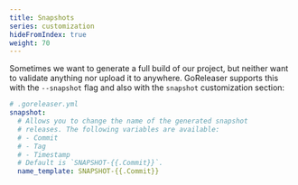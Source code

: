 ```yaml
---
title: Snapshots
series: customization
hideFromIndex: true
weight: 70
---
```


Sometimes we want to generate a full build of our project,
but neither want to validate anything nor upload it to anywhere.
GoReleaser supports this with the `--snapshot` flag
and also with the `snapshot` customization section:

```yml
# .goreleaser.yml
snapshot:
  # Allows you to change the name of the generated snapshot
  # releases. The following variables are available:
  # - Commit
  # - Tag
  # - Timestamp
  # Default is `SNAPSHOT-{{.Commit}}`.
  name_template: SNAPSHOT-{{.Commit}}
```
